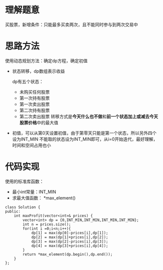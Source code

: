 # 理解题意
  买股票，新增条件：只能最多买卖两次，且不能同时参与到两次交易中

# 思路方法
使用动态规划方法：确定dp方程，确定初值
+ 状态转移，dp数组表示收益
  
  dp有五个状态：
    - 未购买任何股票
    - 第一次持有股票
    - 第一次卖出股票
    - 第二次持有股票
    - 第二次卖出股票
  转移方式是**今天什么也不做**和**前一个状态加上或减去今天股票价格**中的最大值
+ 初值，可以从第0天设置初值，由于第零天只能是第一个状态，所以另外四个设为INT_MIN
   不能取的状态设为INT_MIN即可，从i=0开始迭代，最好理解，时间和空间占用也小

# 代码实现

使用的标准库函数：
+ 最小int常量：INT_MIN
+ 求最大值函数： *max_element()
```
class Solution {
public:
    int maxProfit(vector<int>& prices) {
        vector<int> dp = {0,INT_MIN,INT_MIN,INT_MIN,INT_MIN};
        int n = prices.size();
        for(int i =0;i<n;i++){
            dp[1] = max(dp[0]-prices[i],dp[1]);
            dp[2] = max(dp[1]+prices[i],dp[2]);
            dp[3] = max(dp[2]-prices[i],dp[3]);
            dp[4] = max(dp[3]+prices[i],dp[4]);
        }
        return *max_element(dp.begin(),dp.end());
    }
};
```
